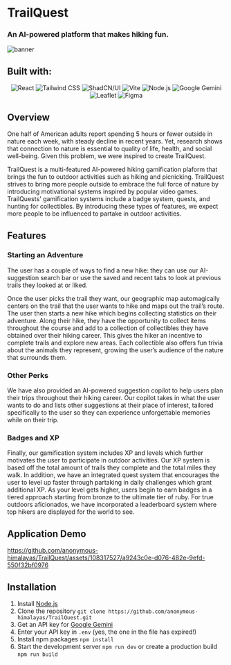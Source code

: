 # TrailQuest
### An AI-powered platform that makes hiking fun.
<img alt="banner" src="https://github.com/anonymous-himalayas/TrailQuest/assets/108317527/863865e5-89a3-456a-88eb-cbe48f705c3b">

## Built with:
<div align="center">
  <img src=https://img.shields.io/badge/react-%2320232a.svg?style=for-the-badge&logo=react&logoColor=%2361DAFB alt="React">
  <img src=https://img.shields.io/badge/tailwind%20css-%2338B2AC.svg?style=for-the-badge&logo=tailwind-css&logoColor=white alt="Tailwind CSS">
  <img src=https://img.shields.io/badge/shadcn%2Fui-000000?style=for-the-badge&logo=shadcnui&logoColor=white alt="ShadCN/UI">
  <img src=https://img.shields.io/badge/vite-%23646CFF.svg?style=for-the-badge&logo=vite&logoColor=white alt="Vite">
  <img src=https://img.shields.io/badge/node.js-6DA55F?style=for-the-badge&logo=node.js&logoColor=white alt="Node.js">
  <img src=https://img.shields.io/badge/Google%20Gemini-886FBF?style=for-the-badge&logo=googlebard&logoColor=fff alt="Google Gemini">
  <img src=https://img.shields.io/badge/Leaflet-199900?style=for-the-badge&logo=Leaflet&logoColor=white alt="Leaflet">
  <img src=https://img.shields.io/badge/figma-%23F24E1E.svg?style=for-the-badge&logo=figma&logoColor=white alt="Figma">
</div>

## Overview
One half of American adults report spending 5 hours or fewer outside in nature each week, with steady decline in recent years. Yet, research shows that connection to nature is essential to quality of life, health, and social well-being. Given this problem, we were inspired to create TrailQuest.

TrailQuest is a multi-featured AI-powered hiking gamification plaform that brings the fun to outdoor activities such as hiking and picnicking. TrailQuest strives to bring more people outside to embrace the full force of nature by introducing motivational systems inspired by popular video games. TrailQuests' gamification systems include a badge system, quests, and hunting for collectibles. By introducing these types of features, we expect more people to be influenced to partake in outdoor activities.

## Features
### Starting an Adventure
The user has a couple of ways to find a new hike: they can use our AI-suggestion search bar or use the saved and recent tabs to look at previous trails they looked at or liked.

Once the user picks the trail they want, our geographic map automagically centers on the trail that the user wants to hike and maps out the trail’s route. The user then starts a new hike which begins collecting statistics on their adventure. Along their hike, they have the opportunity to collect items throughout the course and add to a collection of collectibles they have obtained over their hiking career. This gives the hiker an incentive to complete trails and explore new areas. Each collectible also offers fun trivia about the animals they represent, growing the user’s audience of the nature that surrounds them.

### Other Perks
We have also provided an AI-powered suggestion copilot to help users plan their trips throughout their hiking career. Our copilot takes in what the user wants to do and lists other suggestions at their place of interest, tailored specifically to the user so they can experience unforgettable memories while on their trip.

### Badges and XP
Finally, our gamification system includes XP and levels which further motivates the user to participate in outdoor activities. Our XP system is based off the total amount of trails they complete and the total miles they walk. In addition, we have an integrated quest system that encourages the user to level up faster through partaking in daily challenges which grant additional XP. As your level gets higher, users begin to earn badges in a tiered approach starting from bronze to the ultimate tier of ruby. For true outdoors aficionados, we have incorporated a leaderboard system where top hikers are displayed for the world to see.

## Application Demo
https://github.com/anonymous-himalayas/TrailQuest/assets/108317527/a9243c0e-d076-482e-9efd-550f32bf0976

## Installation
1. Install [Node.js](https://nodejs.org)
2. Clone the repository `git clone https://github.com/anonymous-himalayas/TrailQuest.git`
3. Get an API key for [Google Gemini](https://ai.google.dev/tutorials/get_started_web#set-up-project)
4. Enter your API key in `.env` (yes, the one in the file has expired!)
6. Install npm packages `npm install`
7. Start the development server `npm run dev` or create a production build `npm run build`
